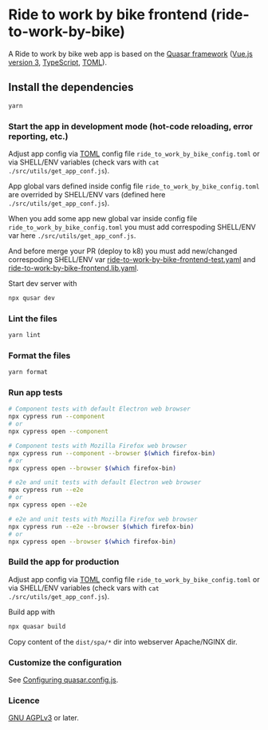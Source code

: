 # Ride to work by bike frontend (ride-to-work-by-bike)

A Ride to work by bike web app is based on the [Quasar framework](https://quasar.dev/) ([Vue.js version 3](https://vuejs.org/), [TypeScript](https://www.typescriptlang.org/), [TOML](https://toml.io)).

## Install the dependencies

```bash
yarn
```

### Start the app in development mode (hot-code reloading, error reporting, etc.)

Adjust app config via [TOML](https://toml.io/en/) config file `ride_to_work_by_bike_config.toml` or
via SHELL/ENV variables (check vars with `cat ./src/utils/get_app_conf.js`).

App global vars defined inside config file `ride_to_work_by_bike_config.toml` are overrided
by SHELL/ENV vars (defined here `./src/utils/get_app_conf.js`).

When you add some app new global var inside config file `ride_to_work_by_bike_config.toml` you must
add correspoding SHELL/ENV var here `./src/utils/get_app_conf.js`.

And before merge your PR (deploy to k8) you must add new/changed correspoding SHELL/ENV var
[ride-to-work-by-bike-frontend-test.yaml](https://github.com/auto-mat/k8s/blob/master/manifests/config-maps/ride-to-work-by-bike-frontend-test.yaml#)
and [ride-to-work-by-bike-frontend.lib.yaml](https://github.com/auto-mat/k8s/blob/master/manifests/ytt/lib/ride-to-work-by-bike-frontend.lib.yaml).

Start dev server with

```bash
npx qusar dev
```

### Lint the files

```bash
yarn lint
```

### Format the files

```bash
yarn format
```

### Run app tests

```bash
# Component tests with default Electron web browser
npx cypress run --component
# or
npx cypress open --component

# Component tests with Mozilla Firefox web browser
npx cypress run --component --browser $(which firefox-bin)
# or
npx cypress open --browser $(which firefox-bin)

# e2e and unit tests with default Electron web browser
npx cypress run --e2e
# or
npx cypress open --e2e

# e2e and unit tests with Mozilla Firefox web browser
npx cypress run --e2e --browser $(which firefox-bin)
# or
npx cypress open --browser $(which firefox-bin)

```

### Build the app for production

Adjust app config via [TOML](https://toml.io/en/) config file `ride_to_work_by_bike_config.toml` or
via SHELL/ENV variables (check vars with `cat ./src/utils/get_app_conf.js`).

Build app with

```bash
npx quasar build
```

Copy content of the `dist/spa/*` dir into webserver Apache/NGINX dir.

### Customize the configuration

See [Configuring quasar.config.js](https://v2.quasar.dev/quasar-cli-vite/quasar-config-js).

### Licence

[GNU AGPLv3](https://www.gnu.org/licenses/agpl-3.0.en.html) or later.
